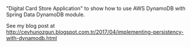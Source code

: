 "Digital Card Store Application" to show how to use AWS DynamoDB with Spring Data DynamoDB module.

See my blog post at http://ceyhunozgun.blogspot.com.tr/2017/04/implementing-persistency-with-dynamodb.html
